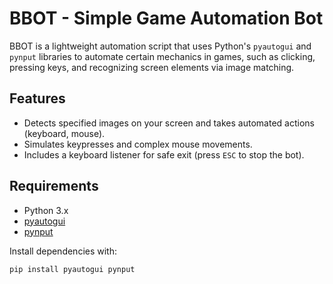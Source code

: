# BBOT - Simple Game Automation Bot

BBOT is a lightweight automation script that uses Python's `pyautogui` and `pynput` libraries to automate certain mechanics in games, such as clicking, pressing keys, and recognizing screen elements via image matching.

## Features

- Detects specified images on your screen and takes automated actions (keyboard, mouse).
- Simulates keypresses and complex mouse movements.
- Includes a keyboard listener for safe exit (press `ESC` to stop the bot).

## Requirements

- Python 3.x
- [pyautogui](https://pypi.org/project/pyautogui/)
- [pynput](https://pypi.org/project/pynput/)

Install dependencies with:

```bash
pip install pyautogui pynput